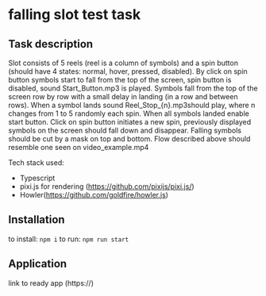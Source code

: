 # falling slot test task

## Task description

Slot consists of 5 reels (reel is a column of symbols) and a spin button (should have 4 states: normal, hover, pressed, disabled). By click on spin button symbols start to fall from the top of the screen, spin button is disabled, sound ​Start_Button.mp3
​is played. Symbols fall from the top of the screen row by row with a small delay in landing (in a row and between rows). When a symbol lands sound ​Reel_Stop_{n}.mp3
​should play, where ​n
​changes from 1 to 5 randomly each spin. When all symbols landed enable start button. Click on spin button initiates a new spin, previously displayed symbols on the screen should fall down and disappear. Falling symbols should be cut by a mask on top and bottom. Flow described above should resemble one seen on ​video_example.mp4

Tech stack used: 
- Typescript 
- pixi.js for rendering (​​https://github.com/pixijs/pixi.js/​​) 
- Howler(​​https://github.com/goldfire/howler.js​​)

## Installation

to install: `npm i`
to run: `npm run start`

## Application
link to ready app (https://)